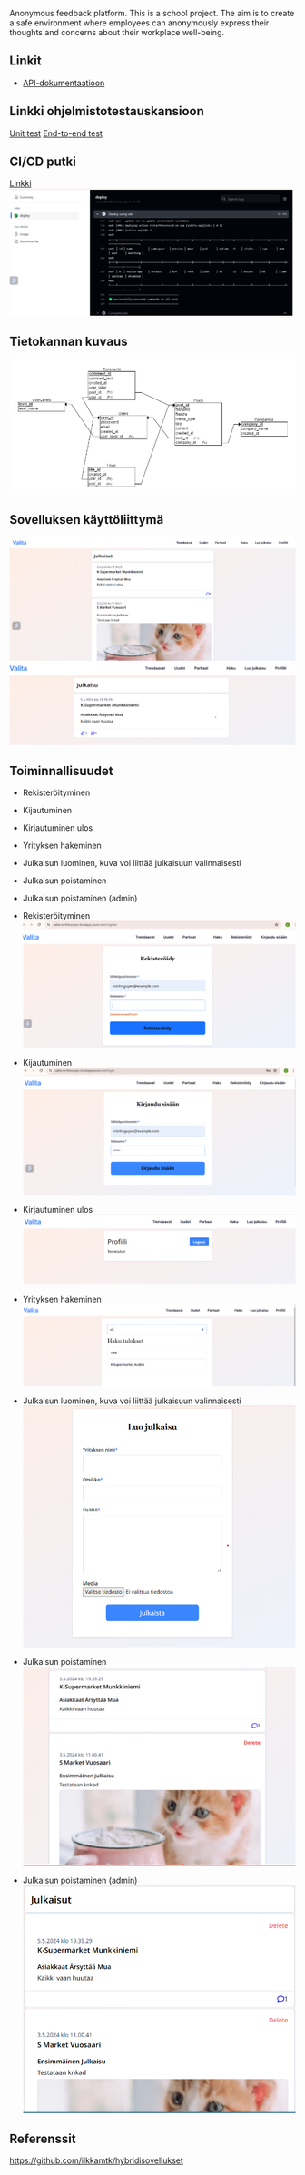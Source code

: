Anonymous feedback platform. This is a school project. The aim is to create a safe environment where employees can anonymously express their thoughts and concerns about their workplace well-being.
## Linkit


- [API-dokumentaatioon](https://users.metropolia.fi/~thitng/valita-apidoc/)

## Linkki ohjelmistotestauskansioon

[Unit test](https://github.com/emintt/Valita/blob/main/__tests__/Create.test.tsx)
[End-to-end test](https://github.com/emintt/Valita/tree/main/cypress/e2e)

## CI/CD putki

[Linkki](https://github.com/emintt/Valita/tree/main/.github/workflows)
![CD](screenshots/cd.png)

## Tietokannan kuvaus

![Tietokannan kuvaus](database/valita-db.png)

## Sovelluksen käyttöliittymä

![Home page](screenshots/home.png)
![Detail page](screenshots/single.png)

## Toiminnallisuudet
- Rekisteröityminen
- Kijautuminen
- Kirjautuminen ulos
- Yrityksen hakeminen
- Julkaisun luominen, kuva voi liittää julkaisuun valinnaisesti
- Julkaisun poistaminen
- Julkaisun poistaminen (admin)


- Rekisteröityminen
  ![Register](screenshots/register.png)

- Kijautuminen
  ![Login](screenshots/login.png)

- Kirjautuminen ulos
  ![SignOut](screenshots/signout.png)

- Yrityksen hakeminen
  ![Search](screenshots/search.png)

- Julkaisun luominen, kuva voi liittää julkaisuun valinnaisesti
  ![CreatePost](screenshots/create.png)

- Julkaisun poistaminen
  ![DeletePost](screenshots/delete.png)

- Julkaisun poistaminen (admin)
  ![AdminDeletePost](screenshots/admin-delete.png)

## Referenssit

https://github.com/ilkkamtk/hybridisovellukset
